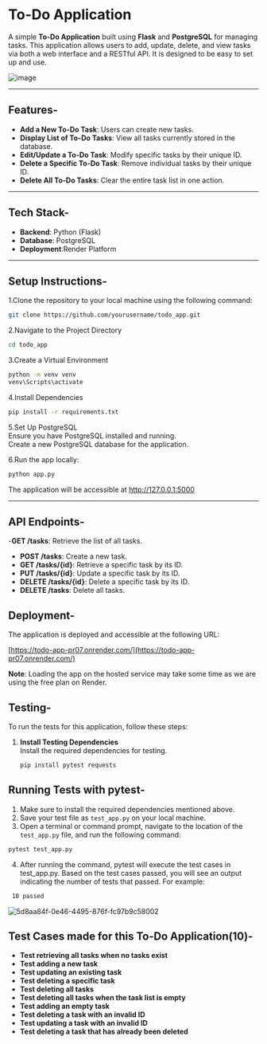 # To-Do Application

A simple **To-Do Application** built using **Flask** and **PostgreSQL** for managing tasks. This application allows users to add, update, delete, and view tasks via both a web interface and a RESTful API. It is designed to be easy to set up and use.

![image](https://github.com/user-attachments/assets/11562daa-38e7-44c3-aecb-b0d3c899b3d3)


---

## Features-

- **Add a New To-Do Task**: Users can create new tasks.
- **Display List of To-Do Tasks**: View all tasks currently stored in the database.
- **Edit/Update a To-Do Task**: Modify specific tasks by their unique ID.
- **Delete a Specific To-Do Task**: Remove individual tasks by their unique ID.
- **Delete All To-Do Tasks**: Clear the entire task list in one action.

---

## Tech Stack-

- **Backend**: Python (Flask)
- **Database**: PostgreSQL
- **Deployment**:Render Platform

---

## Setup Instructions-

1.Clone the repository to your local machine using the following command:

```bash
git clone https://github.com/yourusername/todo_app.git
```

2.Navigate to the Project Directory
```bash
cd todo_app
```

3.Create a Virtual Environment
```bash
python -m venv venv
venv\Scripts\activate
```

4.Install Dependencies
```bash
pip install -r requirements.txt
```
5.Set Up PostgreSQL  
Ensure you have PostgreSQL installed and running.  
Create a new PostgreSQL database for the application. 

6.Run the app locally:
```bash
python app.py
```
The application will be accessible at http://127.0.0.1:5000  

---

## API Endpoints-  

-**GET /tasks**: Retrieve the list of all tasks.
- **POST /tasks**: Create a new task.
- **GET /tasks/{id}**: Retrieve a specific task by its ID.
- **PUT /tasks/{id}**: Update a specific task by its ID.
- **DELETE /tasks/{id}**: Delete a specific task by its ID.
- **DELETE /tasks**: Delete all tasks.

## Deployment-
The application is deployed and accessible at the following URL:

[https://todo-app-pr07.onrender.com/](https://todo-app-pr07.onrender.com/)

**Note**: Loading the app on the hosted service may take some time as we are using the free plan on Render.

## Testing-

To run the tests for this application, follow these steps:

1. **Install Testing Dependencies**  
   Install the required dependencies for testing.
   ```bash
   pip install pytest requests
   ```
## Running Tests with pytest-
1. Make sure to install the required dependencies mentioned above.  
2. Save your test file as `test_app.py` on your local machine.  
3. Open a terminal or command prompt, navigate to the location of the `test_app.py` file, and run the following command:
 ```bash
 pytest test_app.py
 ```
4. After running the command, pytest will execute the test cases in test_app.py. Based on the test cases passed, you will see an output indicating the number of tests that passed. For example:
```bash
 10 passed
```
![5d8aa84f-0e46-4495-876f-fc97b9c58002](https://github.com/user-attachments/assets/03b2cfb2-92b2-46b0-b51d-990262fee308)

## Test Cases made for this To-Do Application(10)-
- **Test retrieving all tasks when no tasks exist**
- **Test adding a new task**
- **Test updating an existing task**
- **Test deleting a specific task**
- **Test deleting all tasks**
- **Test deleting all tasks when the task list is empty**
- **Test adding an empty task**
- **Test deleting a task with an invalid ID**
- **Test updating a task with an invalid ID**
- **Test deleting a task that has already been deleted**







